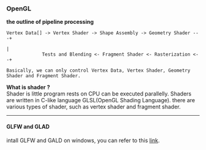 ### OpenGL

**the outline of pipeline processing**
```
Vertex Data[] -> Vertex Shader -> Shape Assembly -> Geometry Shader ---+
                                                                       |
             Tests and Blending <- Fragment Shader <- Rasterization <--+

Basically, we can only control Vertex Data, Vertex Shader, Geometry Shader and Fragment Shader.
```

**What is shader ?**  
Shader is little program rests on CPU can be executed parallelly.
Shaders are written in C-like language GLSL(OpenGL Shading Language).
there are various types of shader, such as vertex shader and fragment shader.

---
#### GLFW and GLAD
intall GLFW and GALD on windows, you can refer to this [link](https://learnopengl.com/Getting-started).

